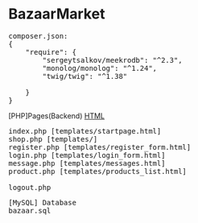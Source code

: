 # BazaarMarket

<pre>
composer.json:
{
    "require": {
        "sergeytsalkov/meekrodb": "^2.3",
        "monolog/monolog": "^1.24",
        "twig/twig": "^1.38"

    }
}
</pre>

[PHP]Pages(Backend) [HTML](Frontend)<BR/>
<pre>
index.php [templates/startpage.html]
shop.php [templates/]
register.php [templates/register_form.html]
login.php [templates/login_form.html]
message.php [templates/messages.html]
product.php [templates/products_list.html]

logout.php
</pre>

<pre>
[MySQL] Database
bazaar.sql
</pre>
